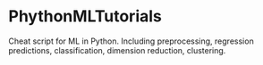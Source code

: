 # PhythonMLTutorials
Cheat script for ML in Python. Including preprocessing, regression predictions, classification, dimension reduction, clustering.
